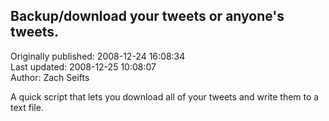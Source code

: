 ## Backup/download your tweets or anyone's tweets.   
Originally published: 2008-12-24 16:08:34  
Last updated: 2008-12-25 10:08:07  
Author: Zach Seifts  
  
A quick script that lets you download all of your tweets and write them to a text file. 